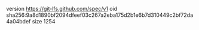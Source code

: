 version https://git-lfs.github.com/spec/v1
oid sha256:9a8d1890bf2094dfeef03c267a2eba175d2b1e6b7d310449c2bf72da4a04bdef
size 1254
